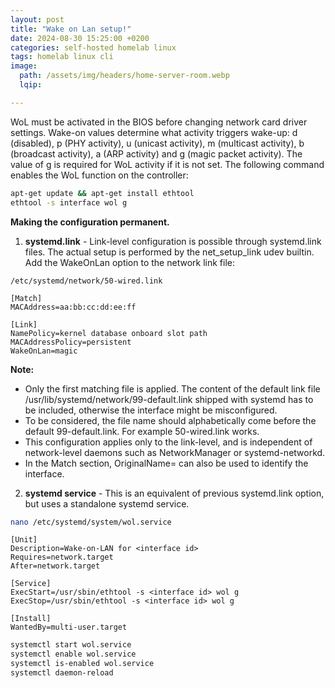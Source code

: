 ```yaml
---
layout: post
title: "Wake on Lan setup!"
date: 2024-08-30 15:25:00 +0200
categories: self-hosted homelab linux
tags: homelab linux cli
image:
  path: /assets/img/headers/home-server-room.webp
  lqip: 

---
```


WoL must be activated in the BIOS before changing network card driver settings. Wake-on values determine what activity triggers wake-up: d (disabled), p (PHY activity), u (unicast activity), m (multicast activity), b (broadcast activity), a (ARP activity) and g (magic packet activity). The value of g is required for WoL activity if it is not set. The following command enables the WoL function on the controller:

```sh
apt-get update && apt-get install ethtool
ethtool -s interface wol g
```

**Making the configuration permanent.**

1. **systemd.link** - Link-level configuration is possible through systemd.link files. The actual setup is performed by the net_setup_link udev builtin. Add the WakeOnLan option to the network link file:

```
/etc/systemd/network/50-wired.link

[Match]
MACAddress=aa:bb:cc:dd:ee:ff

[Link]
NamePolicy=kernel database onboard slot path
MACAddressPolicy=persistent
WakeOnLan=magic
```

**Note:**
- Only the first matching file is applied. The content of the default link file /usr/lib/systemd/network/99-default.link shipped with systemd has to be included, otherwise the interface might be misconfigured.
- To be considered, the file name should alphabetically come before the default 99-default.link. For example 50-wired.link works.
- This configuration applies only to the link-level, and is independent of network-level daemons such as NetworkManager or systemd-networkd.
- In the Match section, OriginalName= can also be used to identify the interface.
 
2. **systemd service** - This is an equivalent of previous systemd.link option, but uses a standalone systemd service.

```sh
nano /etc/systemd/system/wol.service
```

```
[Unit]
Description=Wake-on-LAN for <interface id>
Requires=network.target
After=network.target

[Service]
ExecStart=/usr/sbin/ethtool -s <interface id> wol g
ExecStop=/usr/sbin/ethtool -s <interface id> wol g
 
[Install]
WantedBy=multi-user.target
```

```sh
systemctl start wol.service
systemctl enable wol.service
systemctl is-enabled wol.service
systemctl daemon-reload
```